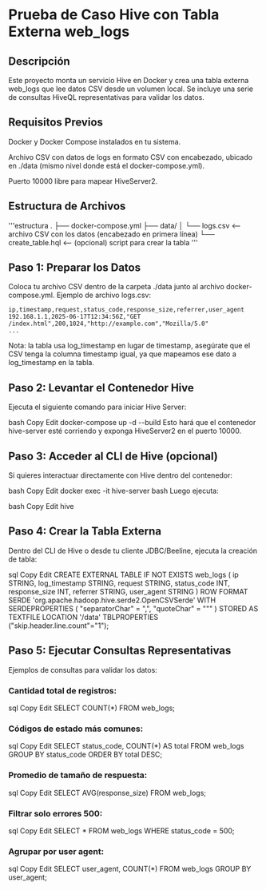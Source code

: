 # Prueba de Caso Hive con Tabla Externa web_logs
## Descripción
Este proyecto monta un servicio Hive en Docker y crea una tabla externa web_logs que lee datos CSV desde un volumen local. Se incluye una serie de consultas HiveQL representativas para validar los datos.

## Requisitos Previos
Docker y Docker Compose instalados en tu sistema.

Archivo CSV con datos de logs en formato CSV con encabezado, ubicado en ./data (mismo nivel donde está el docker-compose.yml).

Puerto 10000 libre para mapear HiveServer2.

## Estructura de Archivos
'''estructura
.
├── docker-compose.yml
├── data/
│   └── logs.csv      <-- archivo CSV con los datos (encabezado en primera línea)
└── create_table.hql  <-- (opcional) script para crear la tabla
'''
## Paso 1: Preparar los Datos
Coloca tu archivo CSV dentro de la carpeta ./data junto al archivo docker-compose.yml.
Ejemplo de archivo logs.csv:

```csv
ip,timestamp,request,status_code,response_size,referrer,user_agent
192.168.1.1,2025-06-17T12:34:56Z,"GET /index.html",200,1024,"http://example.com","Mozilla/5.0"
...
```

Nota: la tabla usa log_timestamp en lugar de timestamp, asegúrate que el CSV tenga la columna timestamp igual, ya que mapeamos ese dato a log_timestamp en la tabla.

## Paso 2: Levantar el Contenedor Hive
Ejecuta el siguiente comando para iniciar Hive Server:

bash
Copy
Edit
docker-compose up -d --build
Esto hará que el contenedor hive-server esté corriendo y exponga HiveServer2 en el puerto 10000.

## Paso 3: Acceder al CLI de Hive (opcional)
Si quieres interactuar directamente con Hive dentro del contenedor:

bash
Copy
Edit
docker exec -it hive-server bash
Luego ejecuta:

bash
Copy
Edit
hive

## Paso 4: Crear la Tabla Externa
Dentro del CLI de Hive o desde tu cliente JDBC/Beeline, ejecuta la creación de tabla:

sql
Copy
Edit
CREATE EXTERNAL TABLE IF NOT EXISTS web_logs (
  ip STRING,
  log_timestamp STRING,
  request STRING,
  status_code INT,
  response_size INT,
  referrer STRING,
  user_agent STRING
)
ROW FORMAT SERDE 'org.apache.hadoop.hive.serde2.OpenCSVSerde'
WITH SERDEPROPERTIES (
  "separatorChar" = ",",
  "quoteChar"     = "\""
)
STORED AS TEXTFILE
LOCATION '/data'
TBLPROPERTIES ("skip.header.line.count"="1");

## Paso 5: Ejecutar Consultas Representativas
Ejemplos de consultas para validar los datos:

### Cantidad total de registros:

sql
Copy
Edit
SELECT COUNT(*) FROM web_logs;

### Códigos de estado más comunes:

sql
Copy
Edit
SELECT status_code, COUNT(*) AS total FROM web_logs GROUP BY status_code ORDER BY total DESC;

### Promedio de tamaño de respuesta:

sql
Copy
Edit
SELECT AVG(response_size) FROM web_logs;

### Filtrar solo errores 500:

sql
Copy
Edit
SELECT * FROM web_logs WHERE status_code = 500;

### Agrupar por user agent:

sql
Copy
Edit
SELECT user_agent, COUNT(*) FROM web_logs GROUP BY user_agent;
